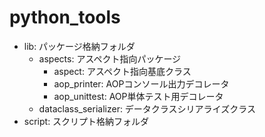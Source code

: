 # python_tools
* lib: パッケージ格納フォルダ  
    * aspects: アスペクト指向パッケージ  
        * aspect: アスペクト指向基底クラス  
        * aop_printer: AOPコンソール出力デコレータ  
        * aop_unittest: AOP単体テスト用デコレータ  
    * dataclass_serializer: データクラスシリアライズクラス  
* script: スクリプト格納フォルダ  
